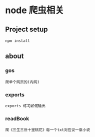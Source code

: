 # node 爬虫相关

## Project setup
```
npm install
```
## about


### gos
```
爬单个网页的(内网)
```
### exports
```
exports 练习如何输出
```

### readBook

```
爬《三生三世十里桃花》每一个txt对应议一章小说
```
